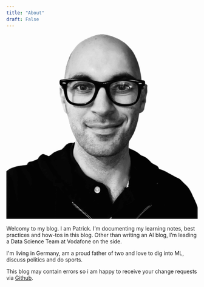 ```yaml
---
title: "About"
draft: False
---
```


![Me](content/me.jpg)

Welcomy to my blog. I am Patrick. I’m documenting my learning notes, best practices and how-tos in this blog. Other than writing an AI blog, I’m leading a Data Science Team at Vodafone on the side.

I'm living in Germany, am a proud father of two and love to dig into ML, discuss politics and do sports.

This blog may contain errors so i am happy to receive your change requests via [Github](https://github.com/PatrickPT/patrickpt.github.io).



